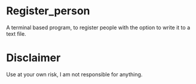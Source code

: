 # Register_person
A terminal based program, to register people with the option to write it to a text file. 

# Disclaimer

Use at your own risk, I am not responsible for anything.
